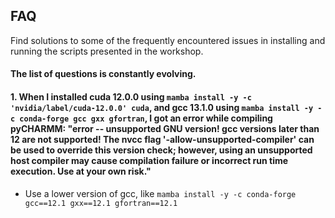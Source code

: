 ## FAQ

Find solutions to some of the frequently encountered issues in installing and running the scripts presented in the workshop.

#### The list of questions is constantly evolving.

#### 1. When I installed cuda 12.0.0 using `mamba install -y -c 'nvidia/label/cuda-12.0.0' cuda`, and gcc 13.1.0 using `mamba install -y -c conda-forge gcc gxx gfortran`, I got an error while compiling pyCHARMM: "error -- unsupported GNU version! gcc versions later than 12 are not supported! The nvcc flag '-allow-unsupported-compiler' can be used to override this version check; however, using an unsupported host compiler may cause compilation failure or incorrect run time execution. Use at your own risk."
- Use a lower version of gcc, like `mamba install -y -c conda-forge gcc==12.1 gxx==12.1 gfortran==12.1`
